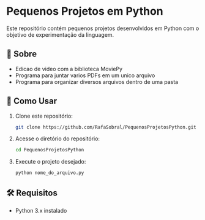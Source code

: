 # Pequenos Projetos em Python

Este repositório contém pequenos projetos desenvolvidos em Python com o objetivo de experimentação da linguagem.

## 📌 Sobre

- Edicao de video com a biblioteca MoviePy
- Programa para juntar varios PDFs em um unico arquivo
- Programa para organizar diversos arquivos dentro de uma pasta

## 🚀 Como Usar
1. Clone este repositório:
   ```bash
   git clone https://github.com/RafaSobral/PequenosProjetosPython.git
   ```
2. Acesse o diretório do repositório:
   ```bash
   cd PequenosProjetosPython
   ```
3. Execute o projeto desejado:
   ```bash
   python nome_do_arquivo.py
   ```

## 🛠 Requisitos
- Python 3.x instalado




